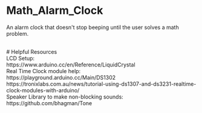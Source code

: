 # Math_Alarm_Clock
An alarm clock that doesn't stop beeping until the user solves a math problem.

<br>
# Helpful Resources
<br>
LCD Setup: <br>
https://www.arduino.cc/en/Reference/LiquidCrystal
<br>
Real Time Clock module help: <br>
https://playground.arduino.cc/Main/DS1302
https://tronixlabs.com.au/news/tutorial-using-ds1307-and-ds3231-realtime-clock-modules-with-arduino/
<br>
Speaker Library to make non-blocking sounds: <br>
https://github.com/bhagman/Tone